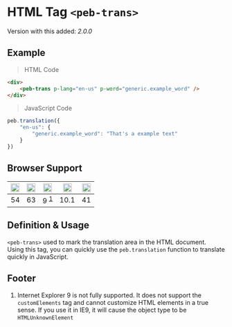 # HTML Tag `<peb-trans>`
Version with this added: *2.0.0*
## Example
> HTML Code
```html
<div>
    <peb-trans p-lang="en-us" p-word="generic.example_word" />
</div>
```
> JavaScript Code
```javascript
peb.translation({
    "en-us": {
        "generic.example_word": "That's a example text"
    }
})
```
## Browser Support
| <img src="https://simpleicons.org/icons/googlechrome.svg" width="20" /> | <img src="https://simpleicons.org/icons/firefox.svg" width="20" /> | <img src="https://simpleicons.org/icons/internetexplorer.svg" width="20" /> | <img src="https://simpleicons.org/icons/safari.svg" width="20" /> | <img src="https://simpleicons.org/icons/opera.svg" width="20" /> |
| :---: | :---: | :---: | :---: | :---: |
| 54 | 63 | 9 <sup><a href="#footer">1</a></sup> | 10.1 | 41 |
## Definition & Usage
`<peb-trans>` used to mark the translation area in the HTML document.  
Using this tag, you can quickly use the `peb.translation` function to translate quickly in JavaScript.  
## Footer
1. Internet Explorer 9 is not fully supported. It does not support the `customElements` tag and cannot customize HTML elements in a true sense. If you use it in IE9, it will cause the object type to be `HTMLUnknownElement`
